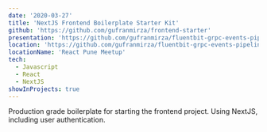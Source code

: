 ```yaml
---
date: '2020-03-27'
title: 'NextJS Frontend Boilerplate Starter Kit'
github: 'https://github.com/gufranmirza/frontend-starter'
presentation: 'https://github.com/gufranmirza/fluentbit-grpc-events-pipeline'
location: 'https://github.com/gufranmirza/fluentbit-grpc-events-pipeline'
locationName: 'React Pune Meetup'
tech:
  - Javascript
  - React
  - NextJS
showInProjects: true
---
```


Production grade boilerplate for starting the frontend project. Using NextJS, including user authentication.
